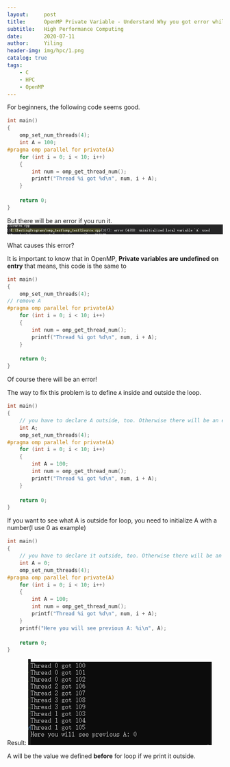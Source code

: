 ```yaml
---
layout:     post
title:      OpenMP Private Variable - Understand Why you got error while using it
subtitle:   High Performance Computing
date:       2020-07-11
author:     Yiling
header-img: img/hpc/1.png
catalog: true
tags:
    - C
    - HPC
    - OpenMP
---
```


For beginners, the following code seems good.
```c
int main()
{
	omp_set_num_threads(4);
	int A = 100;
#pragma omp parallel for private(A)
	for (int i = 0; i < 10; i++)
	{
		int num = omp_get_thread_num();
		printf("Thread %i got %d\n", num, i + A);
	}

	return 0;
}
```

But there will be an error if you run it.
![](\img\hpc\err3.png)

What causes this error?

It is important to know that in OpenMP, **Private variables are undefined on entry** that means, this code is the same to 

```c
int main()
{
	omp_set_num_threads(4);
// remove A
#pragma omp parallel for private(A)
	for (int i = 0; i < 10; i++)
	{
		int num = omp_get_thread_num();
		printf("Thread %i got %d\n", num, i + A);
	}

	return 0;
}
```

Of course there will be an error!

The way to fix this problem is to define `A` inside and outside the loop.

```c
int main()
{
	// you have to declare A outside, too. Otherwise there will be an error with #pragma omp parallel for private(A)
	int A;
	omp_set_num_threads(4);
#pragma omp parallel for private(A)
	for (int i = 0; i < 10; i++)
	{
		int A = 100;
		int num = omp_get_thread_num();
		printf("Thread %i got %d\n", num, i + A);
	}

	return 0;
}
```

If you want to see what A is outside for loop, you need to initialize A with a number(I use 0 as example)

```c
int main()
{
	// you have to declare it outside, too. Otherwise there will be an error with #pragma omp parallel for private(A)
	int A = 0;
	omp_set_num_threads(4);
#pragma omp parallel for private(A)
	for (int i = 0; i < 10; i++)
	{
		int A = 100;
		int num = omp_get_thread_num();
		printf("Thread %i got %d\n", num, i + A);
	}
	printf("Here you will see previous A: %i\n", A);

	return 0;
}
```
Result:
![](\img\hpc\res1.png)

A will be the value we defined **before** for loop if we print it outside.